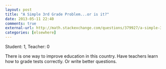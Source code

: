 ```yaml
---
layout: post
title: "A Simple 3rd Grade Problem...or is it?"
date: 2013-05-11 22:40
comments: true
external-url: http://math.stackexchange.com/questions/379927/a-simple-3rd-grade-problem-or-is-it
categories: [elsewhere]
---
```


Student: 1, Teacher: 0

There is one way to improve education in this country. Have teachers learn how to grade tests correctly. Or write better questions.